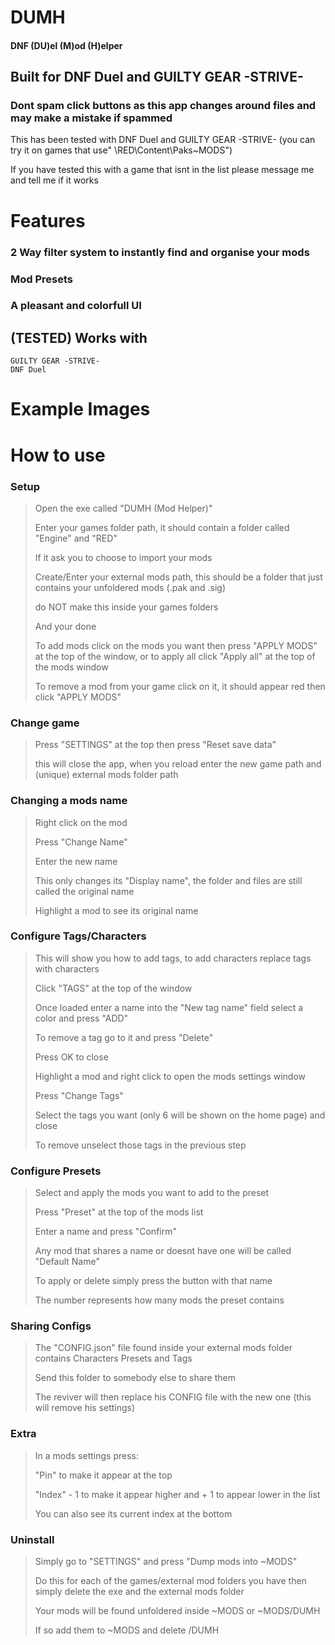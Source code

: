 # DUMH
#### DNF (DU)el (M)od  (H)elper
## Built for DNF Duel and GUILTY GEAR -STRIVE-
### Dont spam click buttons as this app changes around files and may make a mistake if spammed
This has been tested with DNF Duel and GUILTY GEAR -STRIVE- (you can try it on games that use" \RED\Content\Paks\~MODS")

If you have tested this with a game that isnt in the list please message me and tell me if it works
# Features

### 2 Way filter system to instantly find and organise your mods
### Mod Presets
### A pleasant and colorfull UI


## (TESTED) Works with
```
GUILTY GEAR -STRIVE-
DNF Duel
```
# Example Images



# How to use
### Setup
> Open the exe called "DUMH (Mod Helper)"
>
> Enter your games folder path, it should contain a folder called "Engine" and "RED"
>
> If it ask you to choose to import your mods
>
> Create/Enter your external mods path, this should be a folder that just contains your unfoldered mods (.pak and .sig)
> 
> do NOT make this inside your games folders
>
> And your done
>
> To add mods click on the mods you want then press "APPLY MODS" at the top of the window, or to apply all click "Apply all" at the top of the mods window
>
> To remove a mod from your game click on it, it should appear red then click "APPLY MODS"

### Change game
>Press "SETTINGS" at the top then press "Reset save data"
>
>this will close the app, when you reload enter the new game path and (unique) external mods folder path

### Changing a mods name
>Right click on the mod
>
>Press "Change Name"
>
>Enter the new name
>
>This only changes its "Display name", the folder and files are still called the original name
>
>Highlight a mod to see its original name

### Configure Tags/Characters
>This will show you how to add tags, to add characters replace tags with characters
>
>Click "TAGS" at the top of the window
>
>Once loaded enter a name into the "New tag name" field select a color and press "ADD"
>
>To remove a tag go to it and press "Delete"
>
>Press OK to close
>
>Highlight a mod and right click to open the mods settings window
>
>Press "Change Tags"
>
>Select the tags you want (only 6 will be shown on the home page) and close
>
>To remove unselect those tags in the previous step

### Configure Presets
>Select and apply the mods you want to add to the preset
>
>Press "Preset" at the top of the mods list
>
>Enter a name and press "Confirm"
>
>Any mod that shares a name or doesnt have one will be called "Default Name"
>
>To apply or delete simply press the button with that name
>
>The number represents how many mods the preset contains
>
### Sharing Configs
>The "CONFIG.json" file found inside your external mods folder contains Characters Presets and Tags
>
>Send this folder to somebody else to share them
>
>The reviver will then replace his CONFIG file with the new one (this will remove his settings)

### Extra
>In a mods settings press:
>
>"Pin" to make it appear at the top
>
>"Index" - 1 to make it appear higher and + 1 to appear lower in the list
>
>You can also see its current index at the bottom


### Uninstall
>Simply go to "SETTINGS" and press "Dump mods into ~MODS"
>
>Do this for each of the games/external mod folders you have then simply delete the exe and the external mods folder
>
>Your mods will be found unfoldered inside ~MODS or ~MODS/DUMH
>
>If so add them to ~MODS and delete /DUMH
